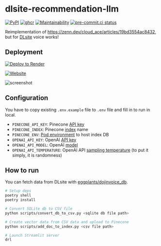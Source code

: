 # dlsite-recommendation-llm

[![PyPI](
  <https://img.shields.io/pypi/v/dlsite-recommendation-llm?color=blue>
  )](
  <https://pypi.org/project/dlsite-recommendation-llm/>
) [![ghcr](
  <https://ghcr-badge.egpl.dev/eggplants/dlsite-recommendation-llm/size>
  )](
  <https://github.com/eggplants/dlsite-recommendation-llm/pkgs/container/dlsite-recommendation-llm>
) [![Maintainability](
  <https://api.codeclimate.com/v1/badges/0bdf5bc3de8b4354d064/maintainability>
  )](
  <https://codeclimate.com/github/eggplants/dlsite-recommendation-llm/maintainability>
) [![pre-commit.ci status](
  <https://results.pre-commit.ci/badge/github/eggplants/dlsite-recommendation-llm/master.svg>
  )](
  <https://results.pre-commit.ci/latest/github/eggplants/dlsite-recommendation-llm/master>
)

Reimplementation of <https://zenn.dev/cloud_ace/articles/19bd3554ac8432>, but for [DLsite](https://www.dlsite.com/) voice works!

## Deployment

[![Deploy to Render]](https://render.com/deploy?repo=https://github.com/eggplants/dlsite-recommendation-llm)

[![Website]](https://dlsite-recommendation-llm.onrender.com)

![screenshot](https://github.com/eggplants/dlsite-recommendation-llm/assets/42153744/97de9a5d-93a5-4283-be5c-5f248d4620c0)

[Deploy to Render]: <https://render.com/images/deploy-to-render-button.svg>
[Website]: <https://img.shields.io/website?label=dlsite-recommendation-llm.onrender.com&url=https%3A%2F%2Fdlsite-recommendation-llm.onrender.com>

## Configuration

You have to copy existing `.env.example` file to `.env` file and fill in to run in local.

- `PINECONE_API_KEY`: Pinecone [API key](https://docs.pinecone.io/docs/projects#api-keys)
- `PINECONE_INDEX`: Pinecone [index](https://docs.pinecone.io/docs/indexes) name
- `PINECONE_ENV`: [Pod environment](https://docs.pinecone.io/docs/indexes#pod-environments) to host index DB
- `OPENAI_API_KEY`: OpenAI [API key](https://platform.openai.com/docs/quickstart/account-setup)
- `OPENAI_API_MODEL`: OpenAI [model](https://platform.openai.com/docs/models/models)
- `OPENAI_API_TEMPERATURE`: OpenAI API [sampling temperature](https://platform.openai.com/docs/api-reference/audio/createTranscription#audio-createtranscription-temperature) (to put it simply, it is randomness)

## How to run

You can fetch data from DLsite with [eggplants/dojinvoice_db](https://github.com/eggplants/dojinvoice_db).

```bash
# Setup deps
poetry shell
poetry install

# Convert SQLite db to CSV file
python scripts/convert_db_to_csv.py <sqlite db file path>

# Create vector data from CSV data and upload to Pinecone
python scripts/add_doc_to_index.py <csv file path>

# Launch Streamlit server
drl
```
